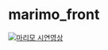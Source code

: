 # marimo_front
[![마리모 시연영상](https://drive.google.com/file/d/1XOGzzARVQe_1n5z7c-d5iYfTUwOBWhC0/)](https://drive.google.com/file/d/14xF53QIsNEd_2VkURvH3lyLppvAEixTb/preview)
